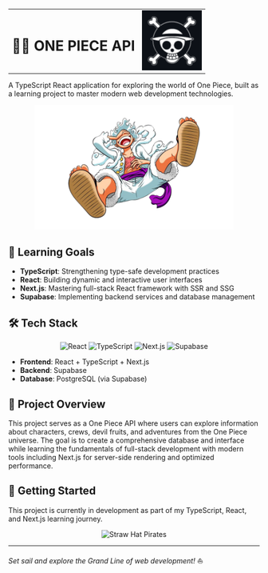 <table align="center" style="border: none;">
<tr>
<td align="center" style="border: none;">
<h1>🏴‍☠️ ONE PIECE API</h1>
</td>
<td style="border: none;">
<img src="./src/assets/images/logo.png" alt="One Piece Logo" width="120"/>
</td>
</tr>
</table>


A TypeScript React application for exploring the world of One Piece, built as a learning project to master modern web development technologies.

<div align="center">
  <img src="./src/assets/images/luffyG5.png" alt="Luffy Gear 5" width="400"/>
</div>

## 🎯 Learning Goals

- **TypeScript**: Strengthening type-safe development practices
- **React**: Building dynamic and interactive user interfaces
- **Next.js**: Mastering full-stack React framework with SSR and SSG
- **Supabase**: Implementing backend services and database management

## 🛠️ Tech Stack

<div align="center">
  <img src="https://img.shields.io/badge/React-20232A?style=for-the-badge&logo=react&logoColor=61DAFB" alt="React"/>
  <img src="https://img.shields.io/badge/TypeScript-007ACC?style=for-the-badge&logo=typescript&logoColor=white" alt="TypeScript"/>
  <img src="https://img.shields.io/badge/Next.js-000000?style=for-the-badge&logo=nextdotjs&logoColor=white" alt="Next.js"/>
  <img src="https://img.shields.io/badge/Supabase-181818?style=for-the-badge&logo=supabase&logoColor=white" alt="Supabase"/>
</div>

- **Frontend**: React + TypeScript + Next.js
- **Backend**: Supabase  
- **Database**: PostgreSQL (via Supabase)

## 📖 Project Overview

This project serves as a One Piece API where users can explore information about characters, crews, devil fruits, and adventures from the One Piece universe. The goal is to create a comprehensive database and interface while learning the fundamentals of full-stack development with modern tools including Next.js for server-side rendering and optimized performance.

## 🚀 Getting Started

This project is currently in development as part of my TypeScript, React, and Next.js learning journey.

<div align="center">
  <img src="https://64.media.tumblr.com/tumblr_lqw36dUkpJ1qcwhkeo1_400.gif" alt="Straw Hat Pirates" width="300"/>
</div>

---

*Set sail and explore the Grand Line of web development!* ⛵

